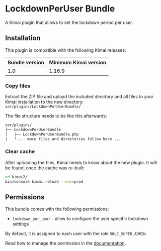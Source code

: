 # LockdownPerUser Bundle

A Kimai plugin that allows to set the lockdown period per user.

## Installation

This plugin is compatible with the following Kimai releases:

| Bundle version    | Minimum Kimai version   |
| ---               |---                      |
| 1.0               | 1.16.9                  |

### Copy files

Extract the ZIP file and upload the included directory and all files to your Kimai installation to the new directory:  
`var/plugins/LockdownPerUserBundle/`

The file structure needs to be like this afterwards:

```bash
var/plugins/
├── LockdownPerUserBundle
│   ├── LockdownPerUserBundle.php
|   └ ... more files and directories follow here ... 
```

### Clear cache

After uploading the files, Kimai needs to know about the new plugin. It will be found, once the cache was re-built:

```bash
cd kimai2/
bin/console kimai:reload --env=prod
```

## Permissions

This bundle comes with the following permissions:

- `lockdown_per_user` - allow to configure the user specific lockdown settings

By default, it is assigned to each user with the role `ROLE_SUPER_ADMIN`.

Read how to manage the permission in the [documentation](https://www.kimai.org/documentation/permissions.html).
